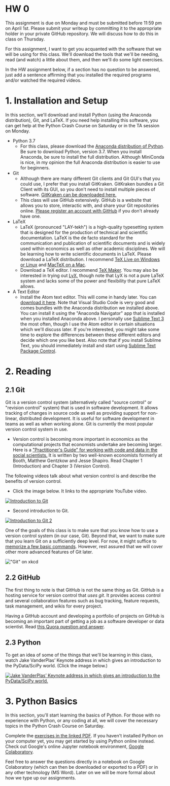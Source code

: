 HW 0
====

This assignment is due on Monday and must be submitted before 11:59 pm on April 1st. Please submit your writeup
by committing it to the appropriate holder in your private GitHub repository. We will discuss how to do this in class on 
Thursday.

For this assignment, I want to get you acquanted with the software that
we will be using for this class. We'll download the tools that we'll be needing,
read (and watch) a little about them, and then we'll do some light exercises.

In the HW assignment below, if a section has no question to be answered,
just add a sentence affirming that 
you installed the required programs and/or watched the required videos.

# 1. Installation and Setup

In this section, we'll download and install Python (using the Anaconda distribution), Git, and LaTeX.  If you need help installing this software, you can
get help at the Python Crash Course on Saturday or in the TA session on Monday.

 - Python 3.7
   - For this class, please download the [Anaconda distribution of Python](https://www.anaconda.com/download/). Be sure to download Python, version 3.7. When you install
   Anaconda, be sure to install the full distribution. Although MiniConda is nice, in my opinion the full Anaconda distribution is easier to use for beginners. 
 - Git
   - Although there are many different Git clients and Git GUI's that you could use,
   I prefer that you install GitKraken. GitKraken bundles a Git Client with its GUI, so you don't need to install multiple pieces of software. [GitKraken can be downloaded here.](https://www.gitkraken.com/)
   - This class will use GitHub extensively. GitHub is a website that allows you to store, interactic with, and share your Git repositories online. [Please register an account with GitHub](https://github.com/) if you don't already have one.
 - LaTeX
   - LaTeX (pronounced "LAY-tekh") is a high-quality typesetting system that is designed for the production of technical and scientific documentation. LaTeX is the de facto standard for the communication and publication of scientific documents and is widely used within
   economics as well as other academic disciplines. We will be learning how
   to write scientific documents in LaTeX. Please download a LaTeX distribution. I recommend [TeX Live on Windows or Linux](https://www.tug.org/texlive/) and [MacTeX on a Mac](https://www.tug.org/mactex/). 
   - Download a TeX editor. I recommend [TeX Maker](http://www.xm1math.net/texmaker/). You may also be interested in trying out [LyX](https://www.lyx.org/), though note that LyX is not a pure LaTeX system and lacks some of the power and flexibility that
   pure LaTeX allows.
 - A Text Editor
   - Install the Atom text editor. This will come in handy later. You can [download it here](https://atom.io/). Note that Visual Studio Code is very good and comes bundles with the Anaconda distribution we installed above. You can install it using the "Anaconda Navigator" app that is installed when you installed Anaconda above. I personally use [Sublime Text 3](https://www.sublimetext.com/3) the most often, though I use the Atom editor in certain situations which we'll discuss later. If you're interested, you might take some time to explore the differences between these different editors and decide which one you like best. Also note that if you install Sublime Text, you should immediately install and start using [Sublime Text Package Control](https://packagecontrol.io/installation).

# 2. Reading

## 2.1 Git

Git is a version control system (alternatively called "source control" or "revision control" system) that is used in software development. It allows tracking of changes in source code as well as providing support for non-linear, distributed development. It is useful for software development in teams as well as when working alone. Git is currently the most popular version control system in use.

 - Version control is becoming more important in economics as the computational
 projects that economists undertake are becoming larger. Here
 is a ["Practitioner's Guide" for working with code and data in the social scientists.](https://www.brown.edu/Research/Shapiro/pdfs/CodeAndData.pdf)
 It is written by two well-known economists formerly at Booth, Matthew Gentzkow and Jesse Shapiro. Read Chapter 1 (Introduction) and Chapter 3 (Version Control).


The following videos talk about what version control is and describe the benefits of version control.

 - Click the image below. It links to the appropriate YouTube video. 

 [![Introduction to Git](https://img.youtube.com/vi/M-O8ZNW9icQ/0.jpg)](https://www.youtube.com/watch?v=M-O8ZNW9icQ)
 
 - Second introduction to Git.

[![Introduction to Git 2](https://img.youtube.com/vi/K0mgc3efx-A/0.jpg)](https://www.youtube.com/watch?v=K0mgc3efx-A) 

One of the goals of this class is to make sure that you know how to use a version
control system (in our case, Git). Beyond that, we want to make sure
that you learn Git on a sufficiently deep level. For now, it might suffice to [memorize a few basic commands](https://xkcd.com/1597/). However, rest assured that we will cover other more
advanced features of Git later. 

!["Git" on xkcd](https://imgs.xkcd.com/comics/git.png)

## 2.2 GitHub

The first thing to note is that GitHub is not the same thing as Git. GitHub is a hosting service for version control that *uses git*. It provides access control and several collaboration features such as bug tracking, feature requests, task management, and wikis for every project.

Having a GitHub account and developing a portfolio of projects on GitHub is becoming 
an important part of getting a job as a software developer or data scientist. Read
[this Quora question and answer](http://qr.ae/TU1YsO).

## 2.3 Python

To get an idea of some of the things that we'll be learning in this class,
watch Jake VanderPlas’ Keynote address in which gives an introduction to the PyData/SciPy world. (Click the image below.)

[![Jake VanderPlas’ Keynote address in which gives an introduction to the PyData/SciPy world.](https://img.youtube.com/vi/DifMYH3iuFw/0.jpg)](https://www.youtube.com/watch?v=DifMYH3iuFw) 

# 3. Python Basics

In this section, you'll start learning the basics of Python. For those
with no experience with Python, or any coding at all, we will cover
the necessary topics in the Python Crash Course on Saturday.

Complete the [exercises in the linked PDF](./hw0-python-basics.pdf). If you haven't installed Python
on your computer yet, you may get started by using Python online instead. Check
out Google's online Jupyter notebook environment, [Google Colaboratory](https://colab.research.google.com).

Feel free to answer the questions directly in a notebook on Google Colaboratory (which can then be downloaded or exported to a PDF) or in any other technology (MS Word). Later on we will be more formal about how we type up our assignments.